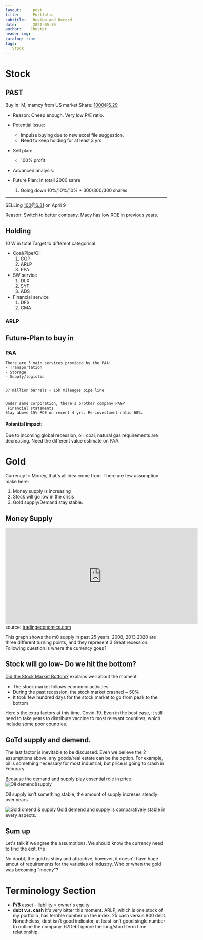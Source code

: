 ```yaml
---
layout:     post
title:      Portfolio
subtitle:   Review and Record. 
date:       2020-05-30
author:    Chester
header-img: 
catalog: true
tags:
   Stock
---
```





# Stock


## PAST
Buy in: M, mamcy from US market
Share: 1000@6.29
- Reason:
Cheep enough. Very low P/E ratio. 

- Potential issue:
	- Impulse buying due to new excel file suggestion.
	- Need to keep holding for at least  3 yrs

- Sell plan:
	- 100%  profit

- Advanced analysis:

- Future Plan:
	In totall 2000 sahre
	1. Going down 10%/10%/10% + 300/300/300 shares 
-----
SELLing
100@6.31 on April 9

Reason: Switch to better company. Macy has low ROE in previous years.

## Holding

10 W in total
Target to different categorical: 
- Coal/Pipe/Oil
	1. COP
	2. ARLP
	3. PPA
- SW service
	1. DLX
	2. SYF
	3. ADS
- Financial service
	1. DFS
	2. CMA

### ARLP



## Future-Plan to buy in 
### PAA
	There are 3 main services provided by the PAA: 
	- Transportation
	- Storage
	- Supply/logistic


	37 million barrels + 15k mileages pipe line


	Under same corporation, there's brother company PAGP
	 Financial statements
	Stay above 15% ROE on recent 4 yrs. Re-investment ratio 60%. 

#### Potential impact:
Due to incoming global recession, oil, coal, natural gas requirements are decreasing.  Need the different value estimate on PAA. 

# Gold
Currency != Money, that's all idea come from. 
There are few assumption make here:

1. Money supply is increasing
2. Stock will go low in the crisis
3. Gold supply/Demand stay stable.



## Money Supply 
<iframe src='https://d3fy651gv2fhd3.cloudfront.net/embed/?s=unitedstamonsupm0&v=202005091008V20191105&d1=19950611&h=300&w=600' height='300' width='600'  frameborder='0' scrolling='no'></iframe><br />source: <a href='https://tradingeconomics.com/united-states/money-supply-m0'>tradingeconomics.com</a>

This graph shows the m0 supply in past 25 years. 2008, 2013,2020 are three different turning  points, and they represent 3 Great recession. Following question is where the currency goes? 

## Stock will go low- Do we hit the bottom?
[Did the Stock Market Bottom?](https://www.youtube.com/watch?v=jW_iwk5e5y4&t=789s) explains well about the moment. 
- The stock market follows economic activities
- During the past recession, the stock market crashed ~ 50%
- It took few hundred days for the stock market to go from peak to the bottom

Here's the extra factors at this time, Covid-19. Even in the best case, it still need to take years to distribute vaccine to most relevant countires, which include some poor countries.

## GoTd supply and demend.
The last factor is inevitable to be discussed. Even we believe the 2 assumptions above, any goods/real estate can be the option. For example, oil is something necessary for most industrial, but price is going to crash in Feburary. 

Because the demand and supply play essential role in price. 
![Oil demend&supply](https://lh3.googleusercontent.com/7MVHm9AZM-bzUaG_ifGk3XXWHCcqZ5RxlvqLy1kZ3qN9YRQzR8dwtTAThc3TNBSNTv9JX34tD7Tc "Oil demend&supply")

Oil supply isn't something stable, the amount of supply increses steadly over years.

![Gold dmend & supply](https://lh3.googleusercontent.com/JVxR3_Ve8S570Dbz-rWZ9S6mH7oNfCUkcWxQMl8m-q79BtWYT_MsMumSkohKL3SnqmXZykfFT9eW "Gold dmend & supply")
 [Gold demend and supply](https://www.gold.org/goldhub/data/gold-supply-and-demand-statistics) is comparatively stable in every aspects. 


## Sum up
Let's talk if we agree the assumptions. We should know the currency need to find the exit, the 

No doubt, the gold is shiny and attractive, however, it doesn't have huge amout of  requirements for the varieties of industry. Who or when the gold was becoming "moeny"? 

 

# Terminology Section
- **P/B**
asset - liability = owner's equity
- **debt v.s. cash**
It's very bitter this moment. ARLP, which is one stock of my portfolio ,has terrible number on the index. 25 cash versus 800 debt.  Nonetheless, debt isn't good indicator, at least isn't good single number to outline the company. 67Debt ignore the long/short term time relationship. 


<!--stackedit_data:
eyJoaXN0b3J5IjpbMjAzMzk0ODU3NSwxNTU2NTA0MzA0LDE4Mz
UwOTc4NjVdfQ==
-->